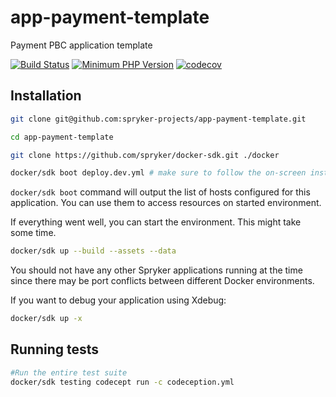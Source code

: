 # app-payment-template
Payment PBC application template

[![Build Status](https://github.com/spryker-projects/app-payment-template-suite/workflows/CI/badge.svg)](https://github.com/spryker-projects/app-payment-template/actions?query=workflow%3ACI)
[![Minimum PHP Version](https://img.shields.io/badge/php-%3E%3D%208.1-8892BF.svg)](https://php.net/)
[![codecov](https://codecov.io/gh/spryker-projects/app-store-suite/branch/develop/graph/badge.svg?token=JC8XS6TW16)](https://codecov.io/gh/spryker-projects/app-store-suite)


## Installation

```bash
git clone git@github.com:spryker-projects/app-payment-template.git

cd app-payment-template

git clone https://github.com/spryker/docker-sdk.git ./docker

docker/sdk boot deploy.dev.yml # make sure to follow the on-screen instructions!
```

`docker/sdk boot` command will output the list of hosts configured for this application. You can use them to access resources on started environment.

If everything went well, you can start the environment. This might take some time.

```bash
docker/sdk up --build --assets --data
```

You should not have any other Spryker applications running at the time since there may be port conflicts between different Docker environments.

If you want to debug your application using Xdebug:

```bash
docker/sdk up -x
```

## Running tests

```bash
#Run the entire test suite
docker/sdk testing codecept run -c codeception.yml
```
